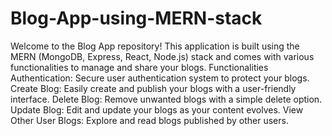# Blog-App-using-MERN-stack
Welcome to the Blog App repository! This application is built using the MERN (MongoDB, Express, React, Node.js) stack and comes with various functionalities to manage and share your blogs.
Functionalities
Authentication: Secure user authentication system to protect your blogs.
Create Blog: Easily create and publish your blogs with a user-friendly interface.
Delete Blog: Remove unwanted blogs with a simple delete option.
Update Blog: Edit and update your blogs as your content evolves.
View Other User Blogs: Explore and read blogs published by other users.

